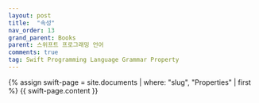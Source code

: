```yaml
---
layout: post
title:  "속성"
nav_order: 13
grand_parent: Books
parent: 스위프트 프로그래밍 언어
comments: true
tag: Swift Programming Language Grammar Property
---
```


{% assign swift-page = site.documents | where: "slug", "Properties" | first %}
{{ swift-page.content }}